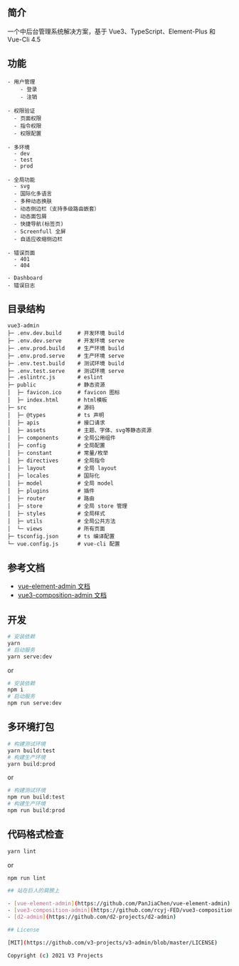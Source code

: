## 简介

一个中后台管理系统解决方案，基于 Vue3、TypeScript、Element-Plus 和 Vue-Cli 4.5

## 功能

```text
- 用户管理
	- 登录
	- 注销
	
- 权限验证
  - 页面权限
  - 指令权限
  - 权限配置

- 多环境
  - dev
  - test
  - prod
  
- 全局功能
  - svg
  - 国际化多语言
  - 多种动态换肤
  - 动态侧边栏（支持多级路由嵌套）
  - 动态面包屑
  - 快捷导航(标签页)
  - Screenfull 全屏
  - 自适应收缩侧边栏

- 错误页面
  - 401
  - 404

- Dashboard
- 错误日志
 ```

## 目录结构

```
vue3-admin
├─ .env.dev.build     # 开发环境 build
├─ .env.dev.serve     # 开发环境 serve
├─ .env.prod.build    # 生产环境 build
├─ .env.prod.serve    # 生产环境 serve
├─ .env.test.build    # 测试环境 build
├─ .env.test.serve    # 测试环境 serve
├─ .eslintrc.js       # eslint
├─ public             # 静态资源
│  ├─ favicon.ico     # favicon 图标
│  ├─ index.html      # html模板
├─ src                # 源码
│  ├─ @types          # ts 声明
│  ├─ apis            # 接口请求
│  ├─ assets          # 主题、字体、svg等静态资源
│  ├─ components      # 全局公用组件
│  ├─ config          # 全局配置
│  ├─ constant        # 常量/枚举
│  ├─ directives      # 全局指令
│  ├─ layout          # 全局 layout
│  ├─ locales         # 国际化
│  ├─ model           # 全局 model
│  ├─ plugins         # 插件
│  ├─ router          # 路由
│  ├─ store           # 全局 store 管理
│  ├─ styles          # 全局样式
│  ├─ utils           # 全局公共方法
│  └─ views           # 所有页面
├─ tsconfig.json      # ts 编译配置
└─ vue.config.js      # vue-cli 配置
```


## 参考文档

- [vue-element-admin 文档](https://panjiachen.gitee.io/vue-element-admin-site/zh/)
- [vue3-composition-admin 文档](https://rcyj-fed.github.io/vue3-composition-admin-docs/)


## 开发

```bash
# 安装依赖
yarn
# 启动服务
yarn serve:dev
```
or
```bash
# 安装依赖
npm i
# 启动服务
npm run serve:dev
```

## 多环境打包

```bash
# 构建测试环境
yarn build:test
# 构建生产环境
yarn build:prod
```
or
```bash
# 构建测试环境
npm run build:test
# 构建生产环境
npm run build:prod
```

## 代码格式检查

```bash
yarn lint
```
or
```bash
npm run lint

## 站在巨人的肩膀上

- [vue-element-admin](https://github.com/PanJiaChen/vue-element-admin)
- [vue3-composition-admin](https://github.com/rcyj-FED/vue3-composition-admin)
- [d2-admin](https://github.com/d2-projects/d2-admin)

## License

[MIT](https://github.com/v3-projects/v3-admin/blob/master/LICENSE)

Copyright (c) 2021 V3 Projects